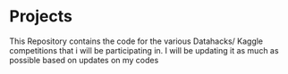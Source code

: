 # Projects
This Repository contains the code for the various Datahacks/ Kaggle competitions that i will be participating in. I will be updating it as much as possible based on updates on my codes
